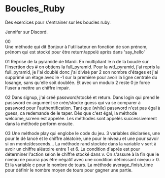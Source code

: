 # Boucles_Ruby
Des exercices pour s'entrainer sur les boucles ruby.

Jennifer sur Discord.

00  
  Une méthode qui dit Bonjour à l'utilisateur en fonction de son prénom, prénom qui est stocké pour être return/appelé après dans 'say_hello'
  
01 
  Reprise de la pyramide de Mardi. En multipliant le n de la boucle sur l'insertion des # on obtiens la full_pyramid. Pour la wtf_pyramid, j'ai repris la full_pyramid, je l'ai doublé donc j'ai divisé par 2 son nombre d'étages et j'ai supprimé un étage avec le -1 sur la première pour avoir la ligne centrale du losange, sans qu'elle soit doublée. Et avec un modulo 2 reste 0 je force l'user a mettre un chiffre impair.
  
02
  Dans signup, j'ai créé password/stocké et return. Dans login qui prend le password en argument se crée/stocke guess qui va se comparer à password pour l'authentification. Tant que (while) password n'est pas égal à guess, ca redemande de le taper. Dès que c'est égal, la méthode welcome_screen est appelée. Les méthodes sont appelés successivement dans la méthode perform ensuite.
  
03
  Une méthode play qui englobe le code du jeu. 3 variables déclarées, une pour le dé lancé et le chiffre aléatoire, une pour le niveau et une pour savoir si on monte/descends... La méthode rand stockée dans la variable v sert à avoir un chiffre aléatoire entre 1 et 6. La condition d'après est pour déterminer l'action selon le chiffre stocké dans v. On s'assure à la fin que le niveau ne pourra pas être négatif avec une condition définissant niveau > 0. Et la variable c pour le nombre de tours. La méthode average_finish_time pour définir le nombre moyen de tours pour gagner une partie.
